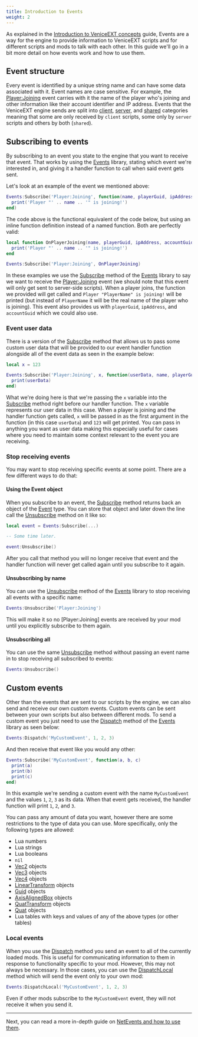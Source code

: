 ```yaml
---
title: Introduction to Events
weight: 2
---
```


As explained in the [Introduction to VeniceEXT concepts](/vext/guides/concepts/) guide, Events are a way for the engine to provide information to VeniceEXT scripts and for different scripts and mods to talk with each other. In this guide we'll go in a bit more detail on how events work and how to use them.

## Event structure

Every event is identified by a unique string name and can have some data associated with it. Event names are case sensitive. For example, the [Player:Joining](/vext/ref/server/event/player_joining/) event carries with it the name of the player who's joining and other information like their account identifier and IP address. Events that the VeniceEXT engine sends are split into [client](/vext/ref/client/event/), [server](/vext/ref/server/event/), and [shared](/vext/ref/shared/event/) categories meaning that some are only received by `client` scripts, some only by `server` scripts and others by both (`shared`).

## Subscribing to events

By subscribing to an event you state to the engine that you want to receive that event. That works by using the [Events](/vext/ref/shared/library/events/) library, stating which event we're interested in, and giving it a handler function to call when said event gets sent.

Let's look at an example of the event we mentioned above:

```lua
Events:Subscribe('Player:Joining', function(name, playerGuid, ipAddress, accountGuid)
  print('Player "' .. name .. '" is joining!')
end)
```

The code above is the functional equivalent of the code below, but using an inline function definition instead of a named function. Both are perfectly valid:

```lua
local function OnPlayerJoining(name, playerGuid, ipAddress, accountGuid)
  print('Player "' .. name .. '" is joining!')
end

Events:Subscribe('Player:Joining', OnPlayerJoining)
```

In these examples we use the [Subscribe](/vext/ref/shared/library/events/#subscribe) method of the [Events](/vext/ref/shared/library/events/) library to say we want to receive the [Player:Joining](/vext/ref/server/event/player_joining/) event (we should note that this event will only get sent to server-side scripts). When a player joins, the function we provided will get called and `Player "PlayerName" is joining!` will be printed (but instead of `PlayerName` it will be the real name of the player who is joining). This event also provides us with `playerGuid`, `ipAddress`, and `accountGuid` which we could also use.

### Event user data

There is a version of the [Subscribe](/vext/ref/shared/library/events/#subscribe-1) method that allows us to pass some custom user data that will be provided to our event handler function alongside all of the event data as seen in the example below:

```lua
local x = 123

Events:Subscribe('Player:Joining', x, function(userData, name, playerGuid, ipAddress, accountGuid)
  print(userData)
end)
```

What we're doing here is that we're passing the `x` variable into the [Subscribe](/vext/ref/shared/library/events/#subscribe-1) method right before our handler function. The `x` variable represents our user data in this case. When a player is joining and the handler function gets called, `x` will be passed in as the first argument in the function (in this case `userData`) and `123` will get printed. You can pass in anything you want as user data making this especially useful for cases where you need to maintain some context relevant to the event you are receiving.

### Stop receiving events

You may want to stop receiving specific events at some point. There are a few different ways to do that:

#### Using the Event object

When you subscribe to an event, the [Subscribe](/vext/ref/shared/library/events/#subscribe) method returns back an object of the [Event](/vext/ref/shared/type/event/) type. You can store that object and later down the line call the [Unsubscribe](/vext/ref/shared/type/event/#unsubscribe) method on it like so:

```lua
local event = Events:Subscribe(...)

-- Some time later.

event:Unsubscribe()
```

After you call that method you will no longer receive that event and the handler function will never get called again until you subscribe to it again.

#### Unsubscribing by name

You can use the [Unsubscribe](/vext/ref/shared/library/events/#unsubscribe-1) method of the [Events](/vext/ref/shared/library/events/) library to stop receiving all events with a specific name:

```lua
Events:Unsubscribe('Player:Joining')
```

This will make it so no [Player:Joining] events are received by your mod until you explicitly subscribe to them again.


#### Unsubscribing all

You can use the same [Unsubscribe](/vext/ref/shared/library/events/#unsubscribe) method without passing an event name in to stop receiving all subscribed to events:

```lua
Events:Unsubscribe()
```

## Custom events

Other than the events that are sent to our scripts by the engine, we can also send and receive our own custom events. Custom events can be sent between your own scripts but also between different mods. To send a custom event you just need to use the [Dispatch](/vext/ref/shared/library/events/#dispatch) method of the [Events](/vext/ref/shared/library/events/) library as seen below:

```lua
Events:Dispatch('MyCustomEvent', 1, 2, 3)
```

And then receive that event like you would any other:

```lua
Events:Subscribe('MyCustomEvent', function(a, b, c)
  print(a)
  print(b)
  print(c)
end)
```

In this example we're sending a custom event with the name `MyCustomEvent` and the values `1`, `2`, `3` as its data. When that event gets received, the handler function will print `1`, `2`, and `3`.

You can pass any amount of data you want, however there are some restrictions to the type of data you can use. More specifically, only the following types are allowed:

- Lua numbers
- Lua strings
- Lua booleans
- `nil`
- [Vec2](/vext/ref/shared/type/vec2/) objects
- [Vec3](/vext/ref/shared/type/vec3/) objects
- [Vec4](/vext/ref/shared/type/vec4/) objects
- [LinearTransform](/vext/ref/shared/type/lineartransform/) objects
- [Guid](/vext/ref/shared/type/guid/) objects
- [AxisAlignedBox](/vext/ref/shared/type/axisalignedbox/) objects
- [QuatTransform](/vext/ref/shared/type/quattransform/) objects
- [Quat](/vext/ref/shared/type/quat/) objects
- Lua tables with keys and values of any of the above types (or other tables)

### Local events

When you use the [Dispatch](/vext/ref/shared/library/events/#dispatch) method you send an event to all of the currently loaded mods. This is useful for communicating information to them in response to functionality specific to your mod. However, this may not always be necessary. In those cases, you can use the [DispatchLocal](/vext/ref/shared/library/events/#dispatchlocal) method which will send the event only to your own mod:

```lua
Events:DispatchLocal('MyCustomEvent', 1, 2, 3)
```

Even if other mods subscribe to the `MyCustomEvent` event, they will not receive it when you send it.

---

Next, you can read a more in-depth guide on [NetEvents and how to use them](/vext/guides/netevents/).